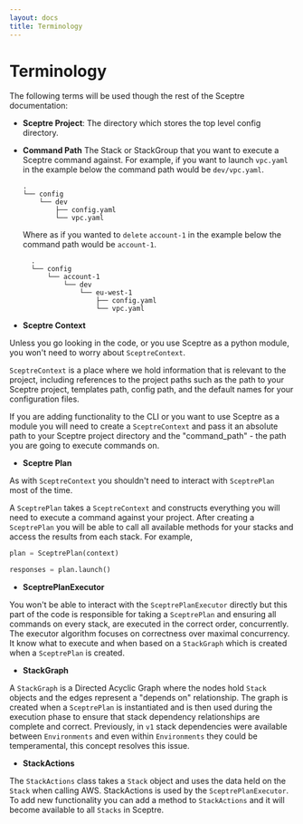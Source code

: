 ```yaml
---
layout: docs
title: Terminology
---
```


# Terminology

The following terms will be used though the rest of the Sceptre documentation:

- **Sceptre Project**: The directory which stores the top level config
  directory.

- **Command Path** The Stack or StackGroup that you want to execute a Sceptre
  command against. For example, if you want to launch `vpc.yaml` in the example
  below the command path would be `dev/vpc.yaml`.

  ```
  .
  └── config
      └── dev
          ├── config.yaml
          └── vpc.yaml
  ```

  Where as if you wanted to `delete` `account-1` in the example below the
  command path would be `account-1`.

  ```
    .
    └── config
        └── account-1
            └── dev
                └── eu-west-1
                    ├── config.yaml
                    └── vpc.yaml
  ```

- **Sceptre Context**

Unless you go looking in the code, or you use Sceptre as a python module, you
won't need to worry about `SceptreContext`.

`SceptreContext` is a place where we hold information that is relevant to the
project, including references to the project paths such as the path to your
Sceptre project, templates path, config path, and the default names for your
configuration files.

If you are adding functionality to the CLI or you want to use Sceptre as
a module you will need to create a `SceptreContext` and pass it an absolute
path to your Sceptre project directory and the "command_path" - the path you
are going to execute commands on.

- **Sceptre Plan**

As with `SceptreContext` you shouldn't need to interact with `SceptrePlan` most
of the time.

A `SceptrePlan` takes a `SceptreContext` and constructs everything you will
need to execute a command against your project. After creating a `SceptrePlan`
you will be able to call all available methods for your stacks and access the
results from each stack. For example,

```python
plan = SceptrePlan(context)

responses = plan.launch()
```

- **SceptrePlanExecutor**

You won't be able to interact with the `SceptrePlanExecutor` directly but this
part of the code is responsible for taking a `SceptrePlan` and ensuring all
commands on every stack, are executed in the correct order, concurrently. The
executor algorithm focuses on correctness over maximal concurrency. It know
what to execute and when based on a `StackGraph` which is created when
a `SceptrePlan` is created.

- **StackGraph**

A `StackGraph` is a Directed Acyclic Graph where the nodes hold `Stack` objects
and the edges represent a "depends on" relationship. The graph is created when
a `SceptrePlan` is instantiated and is then used during the execution phase to
ensure that stack dependency relationships are complete and correct.
Previously, in `v1` stack dependencies were available between `Environments`
and even within `Environments` they could be temperamental, this concept
resolves this issue.

- **StackActions**

The `StackActions` class takes a `Stack` object and uses the data held on the
`Stack` when calling AWS. StackActions is used by the `SceptrePlanExecutor`. To
add new functionality you can add a method to `StackActions` and it will become
available to all `Stacks` in Sceptre.
